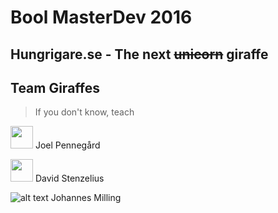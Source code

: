 # Bool MasterDev 2016

## Hungrigare.se - The next ~~unicorn~~ giraffe

## Team Giraffes
>If you don't know, teach

<img src="https://media.licdn.com/mpr/mpr/shrinknp_200_200/AAEAAQAAAAAAAAHLAAAAJDFjOGMxNzk5LTdjOWItNDRjZC04MjEyLTA3ODM1N2Q2YWQ3MA.jpg" width="36"> Joel Pennegård

<img src="https://media.licdn.com/mpr/mpr/shrinknp_200_200/p/5/005/04d/3b5/35b79d1.jpg" width="36"> David Stenzelius

![alt text](https://avatars1.githubusercontent.com/u/6949480?v=3&s=36 "Johannes Milling") Johannes Milling
